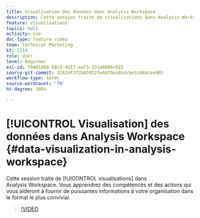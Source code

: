 ```yaml
---
title: Visualisation des données dans Analysis Workspace
description: Cette session traite de visualisations dans Analysis Workspace. Vous apprendrez des compétences et des actions qui vous aideront à fournir de puissantes informations à votre organisation dans le format le plus convivial.
feature: Visualizations
topics: null
activity: use
doc-type: feature video
team: Technical Marketing
kt: 2114
role: User
level: Beginner
exl-id: f6881db0-68c8-4b17-aaf3-232a6886c925
source-git-commit: 32424f3f2b05952fe4df9ea91dcbe51684cee905
workflow-type: tm+mt
source-wordcount: '70'
ht-degree: 100%

---
```


# [!UICONTROL Visualisation] des données dans Analysis Workspace {#data-visualization-in-analysis-workspace}

Cette session traite de [!UICONTROL visualisations] dans Analysis Workspace. Vous apprendrez des compétences et des actions qui vous aideront à fournir de puissantes informations à votre organisation dans le format le plus convivial.

>[!VIDEO](https://video.tv.adobe.com/v/25036/?quality=12)
